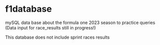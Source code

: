 # f1database
mySQL data base about the formula one 2023 season to practice queries
(Data input for race_results still in progress!)

This database does not include sprint races results

